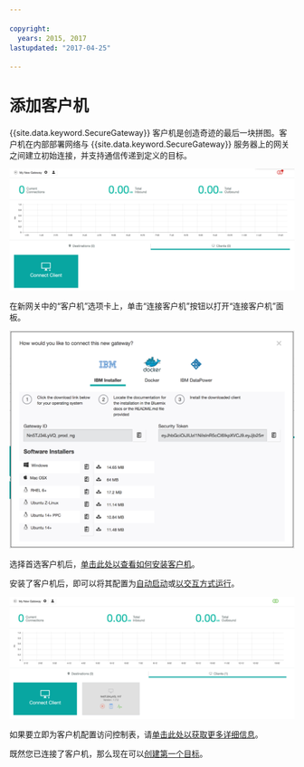 ```yaml
---

copyright:
  years: 2015, 2017
lastupdated: "2017-04-25"

---
```


# 添加客户机

{{site.data.keyword.SecureGateway}} 客户机是创造奇迹的最后一块拼图。客户机在内部部署网络与 {{site.data.keyword.SecureGateway}} 服务器上的网关之间建立初始连接，并支持通信传递到定义的目标。

![新网关](./images/newGateway.png?raw=true "新网关")

在新网关中的“客户机”选项卡上，单击“连接客户机”按钮以打开“连接客户机”面板。

![连接客户机](./images/connectClient.png?raw=true "连接客户机")

选择首选客户机后，[单击此处以查看如何安装客户机](./securegateway_install.html)。

安装了客户机后，即可以将其配置为[自动启动](./securegateway_auto-start.html)或[以交互方式运行](./securegateway_interaction.html)。

![连接的客户机](./images/connectedClient.png?raw=true "连接的客户机")

如果要立即为客户机配置访问控制表，请[单击此处以获取更多详细信息](./securegateway_acl.html)。

既然您已连接了客户机，那么现在可以[创建第一个目标](./securegateway_destination.html)。
